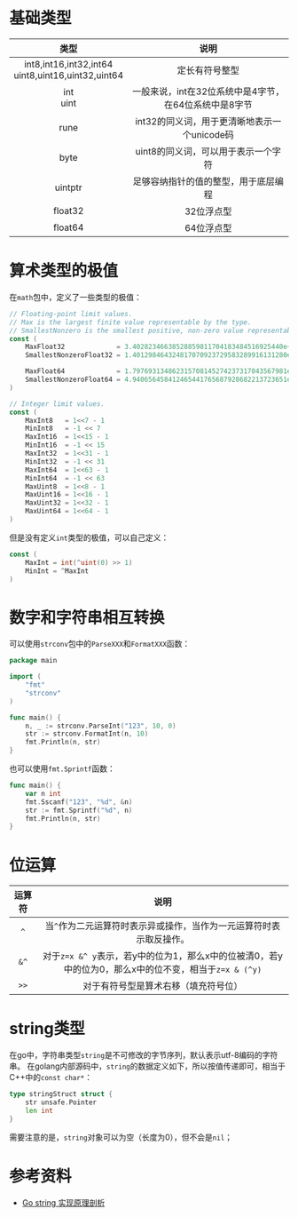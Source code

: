 # 基础类型

| 类型 | 说明 |
| :---: | :---: |
| int8,int16,int32,int64<br>uint8,uint16,uint32,uint64 | 定长有符号整型 |
| int<br>uint | 一般来说，int在32位系统中是4字节，在64位系统中是8字节 |
| rune | int32的同义词，用于更清晰地表示一个unicode码 |
| byte | uint8的同义词，可以用于表示一个字符 |
| uintptr | 足够容纳指针的值的整型，用于底层编程 |
| float32 | 32位浮点型 |
| float64 | 64位浮点型 |

# 算术类型的极值

在`math`包中，定义了一些类型的极值：

```go
// Floating-point limit values.
// Max is the largest finite value representable by the type.
// SmallestNonzero is the smallest positive, non-zero value representable by the type.
const (
	MaxFloat32             = 3.40282346638528859811704183484516925440e+38  // 2**127 * (2**24 - 1) / 2**23
	SmallestNonzeroFloat32 = 1.401298464324817070923729583289916131280e-45 // 1 / 2**(127 - 1 + 23)

	MaxFloat64             = 1.797693134862315708145274237317043567981e+308 // 2**1023 * (2**53 - 1) / 2**52
	SmallestNonzeroFloat64 = 4.940656458412465441765687928682213723651e-324 // 1 / 2**(1023 - 1 + 52)
)

// Integer limit values.
const (
	MaxInt8   = 1<<7 - 1
	MinInt8   = -1 << 7
	MaxInt16  = 1<<15 - 1
	MinInt16  = -1 << 15
	MaxInt32  = 1<<31 - 1
	MinInt32  = -1 << 31
	MaxInt64  = 1<<63 - 1
	MinInt64  = -1 << 63
	MaxUint8  = 1<<8 - 1
	MaxUint16 = 1<<16 - 1
	MaxUint32 = 1<<32 - 1
	MaxUint64 = 1<<64 - 1
)
```

但是没有定义`int`类型的极值，可以自己定义：

```go
const (
    MaxInt = int(^uint(0) >> 1)
    MinInt = ^MaxInt
)
```

# 数字和字符串相互转换

可以使用`strconv`包中的`ParseXXX`和`FormatXXX`函数：

```go
package main

import (
	"fmt"
	"strconv"
)

func main() {
	n, _ := strconv.ParseInt("123", 10, 0)
	str := strconv.FormatInt(n, 10)
	fmt.Println(n, str)
}

```

也可以使用`fmt.Sprintf`函数：

```go
func main() {
	var n int
	fmt.Sscanf("123", "%d", &n)
	str := fmt.Sprintf("%d", n)
	fmt.Println(n, str)
}

```

# 位运算

| 运算符 | 说明 |
| :---: | :---: |
| `^` | 当`^`作为二元运算符时表示异或操作，当作为一元运算符时表示取反操作。 |
| `&^` | 对于`z=x &^ y`表示，若y中的位为1，那么x中的位被清0，若y中的位为0，那么x中的位不变，相当于`z=x & (^y)` |
| `>>` | 对于有符号型是算术右移（填充符号位） |

# string类型

在go中，字符串类型`string`是不可修改的字节序列，默认表示utf-8编码的字符串。
在golang内部源码中，`string`的数据定义如下，所以按值传递即可，相当于C++中的`const char*`：

```go
type stringStruct struct {
	str unsafe.Pointer
	len int
}
```

需要注意的是，`string`对象可以为空（长度为0），但不会是`nil`；

# 参考资料

- [Go string 实现原理剖析](https://blog.csdn.net/weixin_33769207/article/details/91699678)
